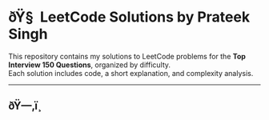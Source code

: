 # ðŸ§  LeetCode Solutions by Prateek Singh

<!-- STATS_START -->
<!-- STATS_END -->

<!-- TRACKER_START -->
<!-- TRACKER_END -->

This repository contains my solutions to LeetCode problems for the **Top Interview 150 Questions**, organized by difficulty.  
Each solution includes code, a short explanation, and complexity analysis.

---

## ðŸ—‚ï¸
